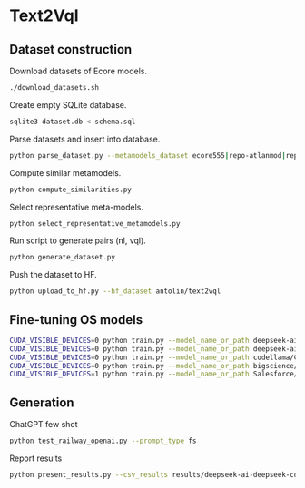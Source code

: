 
# Text2Vql

## Dataset construction

Download datasets of Ecore models.

```bash
./download_datasets.sh
```

Create empty SQLite database.

```bash
sqlite3 dataset.db < schema.sql
```

Parse datasets and insert into database.

```bash
python parse_dataset.py --metamodels_dataset ecore555|repo-atlanmod|repo-ecore-all|test_metamodel
```

Compute similar metamodels.

```bash
python compute_similarities.py
```

Select representative meta-models.

```bash
python select_representative_metamodels.py
```

Run script to generate pairs (nl, vql).

```bash
python generate_dataset.py
```

Push the dataset to HF.

```bash
python upload_to_hf.py --hf_dataset antolin/text2vql
```

## Fine-tuning OS models

```bash
CUDA_VISIBLE_DEVICES=0 python train.py --model_name_or_path deepseek-ai/deepseek-coder-6.7b-base --output_dir models/deepseek-coder-mlength --max_input_length 512 --max_target_length 256
CUDA_VISIBLE_DEVICES=0 python train.py --model_name_or_path deepseek-ai/deepseek-coder-1.3b-base --output_dir models/deepseek-coder-1.3b-mlength --max_input_length 1024 --max_target_length 256
CUDA_VISIBLE_DEVICES=0 python train.py --model_name_or_path codellama/CodeLlama-7b-hf --output_dir models/codellama-7b --max_input_length 512 --max_target_length 256
CUDA_VISIBLE_DEVICES=0 python train.py --model_name_or_path bigscience/bloom-7b1 --output_dir models/bloom-7b --max_input_length 512 --max_target_length 256
CUDA_VISIBLE_DEVICES=1 python train.py --model_name_or_path Salesforce/codegen2-7B --output_dir models/codegen2-7b --max_input_length 512 --max_target_length 256
```

## Generation

ChatGPT few shot
```bash
python test_railway_openai.py --prompt_type fs
```

Report results
```bash
python present_results.py --csv_results results/deepseek-ai-deepseek-coder-6.7b-base_lora_eval.csv --csv_outputs results/deepseek-ai-deepseek-coder-6.7b-base_lora.csv
```